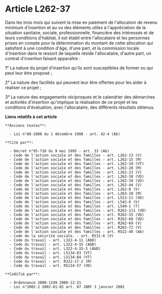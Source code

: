 # Article L262-37

Dans les trois mois qui suivent la mise en paiement de l'allocation de revenu minimum d'insertion et au vu des éléments
utiles à l'appréciation de la situation sanitaire, sociale, professionnelle, financière des intéressés et de leurs conditions
d'habitat, il est établi entre l'allocataire et les personnes prises en compte pour la détermination du montant de cette
allocation qui satisfont à une condition d'âge, d'une part, et la commission locale d'insertion dans le ressort de laquelle
réside l'allocataire, d'autre part, un contrat d'insertion faisant apparaître :

1° La nature du projet d'insertion qu'ils sont susceptibles de former ou qui peut leur être proposé ;

2° La nature des facilités qui peuvent leur être offertes pour les aider à réaliser ce projet ;

3° La nature des engagements réciproques et le calendrier des démarches et activités d'insertion qu'implique la réalisation
de ce projet et les conditions d'évaluation, avec l'allocataire, des différents résultats obtenus.

**Liens relatifs à cet article**

	**Anciens textes**:

	  - Loi n°88-1088 du 1 décembre 1988 - art. 42-4 (Ab)

	**Cité par**:

	  - Décret n°95-710 du 9 mai 1995 - art. 33 (Ab)
	  - Code de l'action sociale et des familles - art. L262-13 (V)
	  - Code de l'action sociale et des familles - art. L262-15 (M)
	  - Code de l'action sociale et des familles - art. L262-19 (VT)
	  - Code de l'action sociale et des familles - art. L262-20 (M)
	  - Code de l'action sociale et des familles - art. L262-23 (V)
	  - Code de l'action sociale et des familles - art. L262-38 (VD)
	  - Code de l'action sociale et des familles - art. L262-39 (VD)
	  - Code de l'action sociale et des familles - art. L262-44 (V)
	  - Code de l'action sociale et des familles - art. L262-8 (V)
	  - Code de l'action sociale et des familles - art. L263-10 (M)
	  - Code de l'action sociale et des familles - art. L522-11 (VD)
	  - Code de l'action sociale et des familles - art. L542-6 (V)
	  - Code de l'action sociale et des familles - art. L549-1 (T)
	  - Code de l'action sociale et des familles - art. R262-111 (VD)
	  - Code de l'action sociale et des familles - art. R262-33 (VD)
	  - Code de l'action sociale et des familles - art. R262-68 (VD)
	  - Code de l'action sociale et des familles - art. R262-69 (V)
	  - Code de l'action sociale et des familles - art. R262-72 (V)
	  - Code de l'action sociale et des familles - art. R522-40 (Ab)
	  - Code de la sécurité sociale. - art. R531-6 (V)
	  - Code du travail - art. L322-4-11 (AbD)
	  - Code du travail - art. L322-4-15 (AbD)
	  - Code du travail - art. L322-4-15-3 (AbD)
	  - Code du travail - art. L5134-83 (VT)
	  - Code du travail - art. L5134-84 (VT)
	  - Code du travail - art. R322-17-2 (M)
	  - Code du travail - art. R5134-57 (VD)

	**Codifié par**:

	  - Ordonnance 2000-1249 2000-12-21
	  - Loi n°2002-2 2002-01-02 art. 87 JORF 3 janvier 2002
